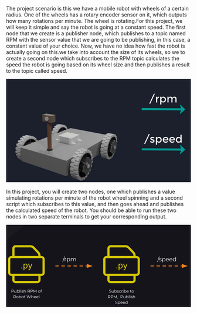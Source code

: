 The project scenario is this we have a mobile robot with wheels of a certain radius.
One of the wheels has a rotary encoder sensor on it, which outputs how many rotations per minute.
The wheel is rotating.For this project, we will keep it simple and say the robot is going at a constant speed.
The first node that we create is a publisher node, which publishes to a topic named RPM with the sensor value that we are going to be publishing,
in this case, a constant value of your choice.
Now, we have no idea how fast the robot is actually going on this.we take into account the size of its wheels, so we to create a second node which subscribes
to the RPM topic calculates the speed the robot is going based on its wheel size and then publishes a result to the topic called speed.
<p align="center"><img src="https://github.com/RIT-MESH/ROS2-Robotics-Developer-Course---Using-ROS2-In-Python/blob/main/images/projict11.png?raw=true"alt="Sublime's custom image"/>
 </p>

 In this project, you will create two nodes, one which publishes a value simulating rotations per minute of the robot wheel spinning and a second script which subscribes to this value, and then goes ahead
and publishes the calculated speed of the robot. You should be able to run these two nodes in two separate terminals to get your corresponding output.
<p align="center"><img src="https://github.com/RIT-MESH/ROS2-Robotics-Developer-Course---Using-ROS2-In-Python/blob/main/images/projict12.png?raw=true"alt="Sublime's custom image"/>
 </p>

